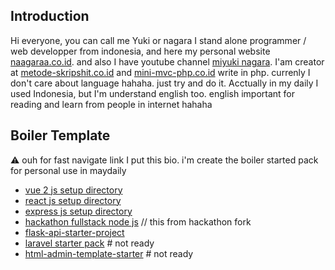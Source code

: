 <!--
**naagaraa/naagaraa** is a ✨ _special_ ✨ repository because its `README.md` (this file) appears on your GitHub profile.

Here are some ideas to get you started:

- 🔭 I’m currently working on ...
- 🌱 I’m currently learning ...
- 👯 I’m looking to collaborate on ...
- 🤔 I’m looking for help with ...
- 💬 Ask me about ...
- 📫 How to reach me: ...
- 😄 Pronouns: ...
- ⚡ Fun fact: ...
-->

<!-- <p align="left">
    <img src="https://gpvc.arturio.dev/naagaraa" alt="profile views">
</p> -->

<!--
[![GitHub Streak](https://github-readme-streak-stats.herokuapp.com?user=naagaraa&theme=highcontrast&hide_border=true)](https://git.io/streak-stats)

-->

<!--
"if make software it's easy, instant and full magic, try build by your self don't look someone for making"
-->

<!--
try writing something :
-  I’m currently used Language PHP and learning PYTHON and Kotlin or Flutter for next FUTURE to mobile apps,
-  I’m currently learning Framewok Laravel, Codeigniter, Flask
-  I’m currently Used Frontend tech stack Boostrap, CSS
-  I’m currently learning english for improve my skill
-->

## Introduction

Hi everyone, you can call me Yuki or nagara I stand alone programmer / web developper from indonesia, and here my personal website [naagaraa.co.id](http://naagaraa.herokuapp.com/). and also I have youtube channel [miyuki nagara](https://www.youtube.com/c/miyukinagara). I'am creator at [metode-skripshit.co.id](https://naagaraa.github.io/documentation-metode-skripsi/) and [mini-mvc-php.co.id](https://nagara.gitbook.io/code-zero-project/) write in php. currenly I don't care about language hahaha. just try and do it. Acctually in my daily I used Indonesia, but I'm understand english too. english important for reading and learn from people in internet hahaha

## Boiler Template

:warning:
ouh for fast navigate link I put this bio. i'm create the boiler started pack for personal use in maydaily

- [vue 2 js setup directory](https://github.com/naagaraa/vuejs-boiler-template)
- [react js setup directory](https://github.com/naagaraa/react-boiler-template)
- [express js setup directory](https://github.com/naagaraa/expressjs-boiler-template)
- [hackathon fullstack node js](https://github.com/sahat/hackathon-starter) // this from hackathon fork
- [flask-api-starter-project](https://github.com/naagaraa/RestAPI-Python-MVC-project)
- [laravel starter pack]() # not ready
- [html-admin-template-starter]() # not ready


